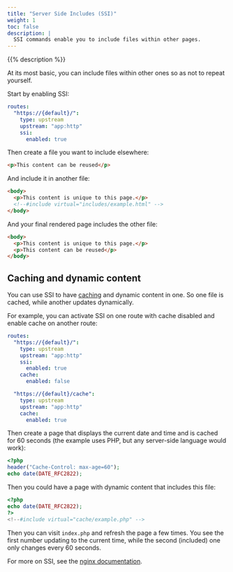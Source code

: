 ```yaml
---
title: "Server Side Includes (SSI)"
weight: 1
toc: false
description: |
  SSI commands enable you to include files within other pages.
---
```


{{% description %}}

At its most basic, you can include files within other ones so as not to repeat yourself.

Start by enabling SSI:

```yaml {configFile="routes"}
routes:
  "https://{default}/":
    type: upstream
    upstream: "app:http"
    ssi:
      enabled: true
```

Then create a file you want to include elsewhere:

```html {location="includes/example.html"}
<p>This content can be reused</p>
```

And include it in another file:

```html {location="index.html"}
<body>
  <p>This content is unique to this page.</p>
  <!--#include virtual="includes/example.html" -->
</body>
```

And your final rendered page includes the other file:

```html {location="index.html"}
<body>
  <p>This content is unique to this page.</p>
  <p>This content can be reused</p>
</body>
```

## Caching and dynamic content

You can use SSI to have [caching](./cache.md) and dynamic content in one.
So one file is cached, while another updates dynamically.

For example, you can activate SSI on one route with cache disabled and enable cache on another route:

```yaml {configFile="routes"}
routes:
  "https://{default}/":
    type: upstream
    upstream: "app:http"
    ssi:
      enabled: true
    cache:
      enabled: false

  "https://{default}/cache":
    type: upstream
    upstream: "app:http"
    cache:
      enabled: true
```

Then create a page that displays the current date and time and is cached for 60 seconds
(the example uses PHP, but any server-side language would work):

```php {location="cache/example.php"}
<?php
header("Cache-Control: max-age=60");
echo date(DATE_RFC2822);
```

Then you could have a page with dynamic content that includes this file:

```php {location="index.php"}
<?php
echo date(DATE_RFC2822);
?>
<!--#include virtual="cache/example.php" -->
```

Then you can visit `index.php` and refresh the page a few times.
You see the first number updating to the current time, while the second (included) one only changes every 60 seconds.

For more on SSI, see the [nginx documentation](https://nginx.org/en/docs/http/ngx_http_ssi_module.html).
